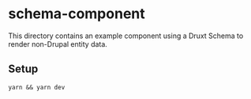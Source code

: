 # schema-component

This directory contains an example component using a Druxt Schema to render non-Drupal entity data.


## Setup

```
yarn && yarn dev
```
